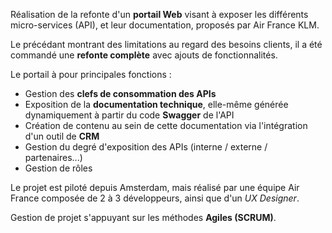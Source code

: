Réalisation de la refonte d'un **portail Web** visant à exposer les différents micro-services (API), et leur documentation, proposés par Air France KLM.

Le précédant montrant des limitations au regard des besoins clients, il a été commandé une **refonte complète** avec ajouts de fonctionnalités.

Le portail à pour principales fonctions :
- Gestion des **clefs de consommation des APIs**
- Exposition de la **documentation technique**, elle-même générée dynamiquement à partir du code **Swagger** de l'API
- Création de contenu au sein de cette documentation via l'intégration d'un outil de **CRM**
- Gestion du degré d'exposition des APIs (interne / externe / partenaires...)
- Gestion de rôles

Le projet est piloté depuis Amsterdam, mais réalisé par une équipe Air France composée de 2 à 3 développeurs, ainsi que d'un *UX Designer*.

Gestion de projet s'appuyant sur les méthodes **Agiles (SCRUM)**.
